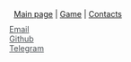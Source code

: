 <link rel="stylesheet" href="https://maxcdn.bootstrapcdn.com/font-awesome/4.4.0/css/font-awesome.min.css">

<style>
  .contact-list {
    margin-left: -32px;
    margin-top: 10px;
  }
  .contact {
    list-style: none;
  }
  .contact a {
    color: #494e52;
  }
  .contact a:hover {
    text-decoration: underline;
    color: #494e52;
  }
  .fa-envelope {
    color: #494e52;
  }
  .fa-github {
    color: #171516;
  }
</style>

<nav class="menu" style="align-items: center">
  <div class="container" style="align-items: center">
    <a href="index.html">Main page</a> |
    <a href="15-puzzle.html">Game</a> |
    <a href="contacts.html">Contacts</a>
  </div>
</nav>

<ul class="contact-list">
  <li class="contact email">
    <a href="mailto:nik.pashmentov@ya.ru">
      <i class="fa fa-fw fa-envelope"></i>
      Email
    </a>
  </li>
  <li class="contact github">
    <a href="https://github.com/pashmentov96">
      <i class="fa fa-fw fa-github"></i>
      Github
    </a>
  </li>
  <li class="contact telegram">
    <a href="https://t.me/pashmentov">
      <i class="fa fa-fw fa-paper-plane"></i>
      Telegram
    </a>
  </li>
</ul>